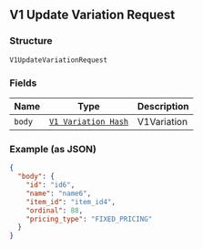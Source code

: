 ## V1 Update Variation Request

### Structure

`V1UpdateVariationRequest`

### Fields

| Name | Type | Description |
|  --- | --- | --- |
| `body` | [`V1 Variation Hash`](/doc/models/v1-variation.md) | V1Variation |

### Example (as JSON)

```json
{
  "body": {
    "id": "id6",
    "name": "name6",
    "item_id": "item_id4",
    "ordinal": 88,
    "pricing_type": "FIXED_PRICING"
  }
}
```

